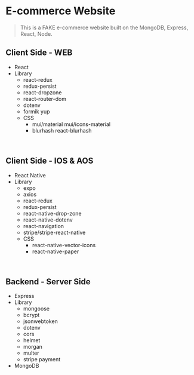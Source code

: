 # E-commerce Website

> This is a FAKE e-commerce website built on the MongoDB, Express, React, Node.

## Client Side - WEB

- React
- Library
  - react-redux
  - redux-persist
  - react-dropzone
  - react-router-dom
  - dotenv
  - formik yup
  - CSS
    - mui/material mui/icons-material
    - blurhash react-blurhash

<br />

## Client Side - IOS & AOS

- React Native
- Library
  - expo
  - axios
  - react-redux
  - redux-persist
  - react-native-drop-zone
  - react-native-dotenv
  - react-navigation
  - stripe/stripe-react-native
  - CSS
    - react-native-vector-icons
    - react-native-paper

<br />

## Backend - Server Side

- Express
- Library
  - mongoose
  - bcrypt
  - jsonwebtoken
  - dotenv
  - cors
  - helmet
  - morgan
  - multer
  - stripe payment
- MongoDB
